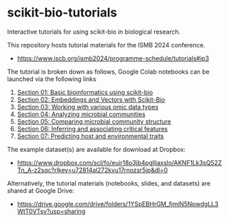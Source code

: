 # scikit-bio-tutorials

Interactive tutorials for using scikit-bio in biological research.

This repository hosts tutorial materials for the ISMB 2024 conference.

- https://www.iscb.org/ismb2024/programme-schedule/tutorials#ip3

The tutorial is broken down as follows, Google Colab notebooks can be launched via the following links

1. [Section 01: Basic bioinformatics using scikit-bio](https://colab.research.google.com/github/scikit-bio/scikit-bio-tutorials/blob/main/01-basic-bioinfo/01-basic-bioinfo.ipynb)
2. [Section 02: Embeddings and Vectors with Scikit-Bio](https://colab.research.google.com/github/scikit-bio/scikit-bio-tutorials/blob/main/02-language-model/02-language-model.ipynb)
3. [Section 03: Working with various omic data types](https://colab.research.google.com/github/scikit-bio/scikit-bio-tutorials/blob/main/03-omic-data-types/03-omic-data-types.ipynb)
4. [Section 04: Analyzing microbial communities](https://colab.research.google.com/github/scikit-bio/scikit-bio-tutorials/blob/main/04-community-structure/04-community-structure.ipynb)
5. [Section 05: Comparing microbial community structure](https://colab.research.google.com/github/scikit-bio/scikit-bio-tutorials/blob/main/05-community-diversity/05-community-diversity.ipynb)
6. [Section 06: Inferring and associating critical features](https://colab.research.google.com/github/scikit-bio/scikit-bio-tutorials/blob/main/06-marker-inference/06-marker-inference.ipynb)
7. [Section 07: Predicting host and environmental traits](https://colab.research.google.com/github/scikit-bio/scikit-bio-tutorials/blob/main/07-outcome-prediction/07-outcome-prediction.ipynb)

The example dataset(s) are available for download at Dropbox:

- https://www.dropbox.com/scl/fo/euir18o3jb4pglljaxslo/AKNF1Lk3sQ52ZTn_A-z2sqc?rlkey=u72814al272kvu17rnozsr5jp&dl=0

Alternatively, the tutorial materials (notebooks, slides, and datasets) are shared at Google Drive:

- https://drive.google.com/drive/folders/1YSpEBHrGM_fjmiN5NpwdgLL3WtT0VTsy?usp=sharing
